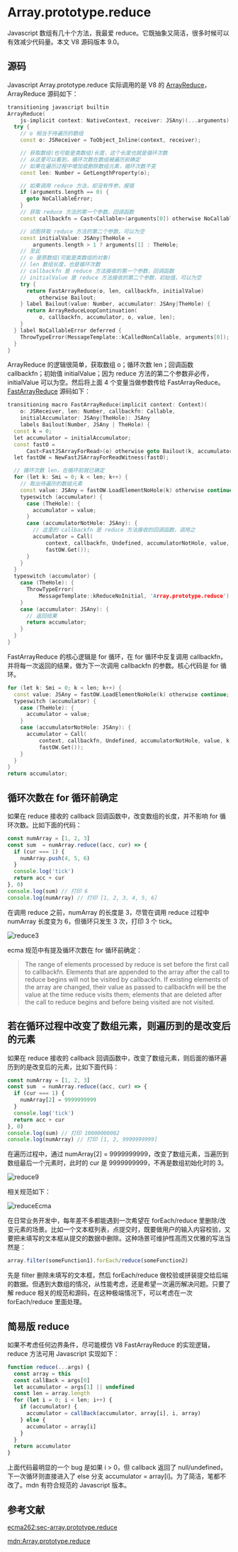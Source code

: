 # Array.prototype.reduce

Javascript 数组有几十个方法，我最爱 reduce。它既抽象又简洁，很多时候可以有效减少代码量。本文 V8 源码版本 9.0。

## 源码

Javascript Array.prototype.reduce 实际调用的是 V8 的 [ArrayReduce](https://chromium.googlesource.com/v8/v8.git/+/refs/heads/9.0-lkgr/src/builtins/array-reduce.tq#161)，ArrayReduce 源码如下：

```c++
transitioning javascript builtin
ArrayReduce(
    js-implicit context: NativeContext, receiver: JSAny)(...arguments): JSAny {
  try {
    // o 相当于待遍历的数组
    const o: JSReceiver = ToObject_Inline(context, receiver);

    // 获取数组(也可能是类数组)长度，这个长度也就是循环次数
    // 从这里可以看到，循环次数在数组被遍历前确定
    // 如果在遍历过程中增加或删除数组元素，循环次数不变
    const len: Number = GetLengthProperty(o);

    // 如果调用 reduce 方法，却没有传参，报错
    if (arguments.length == 0) {
      goto NoCallableError;
    }
    // 获取 reduce 方法的第一个参数，回调函数
    const callbackfn = Cast<Callable>(arguments[0]) otherwise NoCallableError;

    // 试图获取 reduce 方法的第二个参数，可以为空
    const initialValue: JSAny|TheHole =
        arguments.length > 1 ? arguments[1] : TheHole;
    // 至此
    // o 是原数组(可能是类数组的对象)
    // len 数组长度，也是循环次数
    // callbackfn 是 reduce 方法接收的第一个参数，回调函数
    // initialValue 是 reduce 方法接收的第二个参数，初始值，可以为空
    try {
      return FastArrayReduce(o, len, callbackfn, initialValue)
          otherwise Bailout;
    } label Bailout(value: Number, accumulator: JSAny|TheHole) {
      return ArrayReduceLoopContinuation(
          o, callbackfn, accumulator, o, value, len);
    }
  } label NoCallableError deferred {
    ThrowTypeError(MessageTemplate::kCalledNonCallable, arguments[0]);
  }
}
```

ArrayReduce 的逻辑很简单，获取数组 o；循环次数 len；回调函数 callbackfn；初始值 initialValue；因为 reduce 方法的第二个参数非必传，initialValue 可以为空。然后将上面 4 个变量当做参数传给 FastArrayReduce。[FastArrayReduce](https://chromium.googlesource.com/v8/v8.git/+/refs/heads/9.0-lkgr/src/builtins/array-reduce.tq#118) 源码如下：

```c++
transitioning macro FastArrayReduce(implicit context: Context)(
    o: JSReceiver, len: Number, callbackfn: Callable,
    initialAccumulator: JSAny|TheHole): JSAny
    labels Bailout(Number, JSAny | TheHole) {
  const k = 0;
  let accumulator = initialAccumulator;
  const fastO =
      Cast<FastJSArrayForRead>(o) otherwise goto Bailout(k, accumulator);
  let fastOW = NewFastJSArrayForReadWitness(fastO);

  // 循环次数 len，在循环前就已确定
  for (let k: Smi = 0; k < len; k++) {
    // 取出待遍历的数组元素
    const value: JSAny = fastOW.LoadElementNoHole(k) otherwise continue;
    typeswitch (accumulator) {
      case (TheHole): {
        accumulator = value;
      }
      case (accumulatorNotHole: JSAny): {
        // 这里的 callbackfn 是 reduce 方法接收的回调函数，调用之
        accumulator = Call(
            context, callbackfn, Undefined, accumulatorNotHole, value, k,
            fastOW.Get());
      }
    }
  }
  typeswitch (accumulator) {
    case (TheHole): {
      ThrowTypeError(
          MessageTemplate::kReduceNoInitial, 'Array.prototype.reduce');
    }
    case (accumulator: JSAny): {
      // 返回结果
      return accumulator;
    }
  }
}
```

FastArrayReduce 的核心逻辑是 for 循环，在 for 循环中反复调用 callbackfn，并将每一次返回的结果，做为下一次调用 callbackfn 的参数。核心代码是 for 循环。

```c++
for (let k: Smi = 0; k < len; k++) {
  const value: JSAny = fastOW.LoadElementNoHole(k) otherwise continue;
  typeswitch (accumulator) {
    case (TheHole): {
      accumulator = value;
    }
    case (accumulatorNotHole: JSAny): {
      accumulator = Call(
          context, callbackfn, Undefined, accumulatorNotHole, value, k,
          fastOW.Get());
    }
  }
}
return accumulator;
```


## 循环次数在 for 循环前确定

如果在 reduce 接收的 callback 回调函数中，改变数组的长度，并不影响 for 循环次数。比如下面的代码：

```Javascript
const numArray = [1, 2, 3]
const sum  = numArray.reduce((acc, cur) => {
  if (cur === 1) {
    numArray.push(4, 5, 6)
  }
  console.log('tick')
  return acc + cur
}, 0)
console.log(sum) // 打印 6
console.log(numArray) // 打印 [1, 2, 3, 4, 5, 6]
```

在调用 reduce 之前，numArray 的长度是 3，尽管在调用 reduce 过程中 numArray 长度变为 6，但循环只发生 3 次，打印 3 个 tick。

![reduce3](https://raw.githubusercontent.com/xudale/blog/master/assets/reduce3.png)

ecma 规范中有提及循环次数在 for 循环前确定：

> The range of elements processed by reduce is set before the first call to callbackfn. Elements that are appended to the array after the call to reduce begins will not be visited by callbackfn. If existing elements of the array are changed, their value as passed to callbackfn will be the value at the time reduce visits them; elements that are deleted after the call to reduce begins and before being visited are not visited.

## 若在循环过程中改变了数组元素，则遍历到的是改变后的元素

如果在 reduce 接收的 callback 回调函数中，改变了数组元素，则后面的循环遍历到的是改变后的元素，比如下面代码：

```Javascript
const numArray = [1, 2, 3]
const sum  = numArray.reduce((acc, cur) => {
  if (cur === 1) {
    numArray[2] = 9999999999
  }
  console.log('tick')
  return acc + cur
}, 0)
console.log(sum) // 打印 10000000002
console.log(numArray) // 打印 [1, 2, 9999999999]
```

在遍历过程中，通过 numArray[2] = 9999999999，改变了数组元素，当遍历到数组最后一个元素时，此时的 cur 是 9999999999，不再是数组初始化时的 3。

![reduce9](https://raw.githubusercontent.com/xudale/blog/master/assets/reduce9.png)

相关规范如下：

![reduceEcma](https://raw.githubusercontent.com/xudale/blog/master/assets/reduceEcma.png)

在日常业务开发中，每年差不多都能遇到一次希望在 forEach/reduce 里删除/改变元素的场景。比如一个文本框列表，点提交时，既要做用户的输入内容校验，又要把未填写的文本框从提交的数据中删除。这种场景可维护性高而又优雅的写法当然是：

```Javascript
array.filter(someFunction1).forEach/reduce(someFunction2)
```

先是 filter 删除未填写的文本框，然后 forEach/reduce 做校验或拼装提交给后端的数据。但遇到大数组的情况，从性能考虑，还是希望一次遍历解决问题。只要了解 reduce 相关的规范和源码，在这种极端情况下，可以考虑在一次 forEach/reduce 里面处理。


## 简易版 reduce

如果不考虑任何边界条件，尽可能模仿 V8 FastArrayReduce 的实现逻辑，reduce 方法可用 Javascript 实现如下：

```Javascript
function reduce(...args) {
  const array = this
  const callBack = args[0]
  let accumulator = args[1] || undefined
  const len = array.length
  for (let i = 0; i < len; i++) {
    if (accumulator) {
      accumulator = callBack(accumulator, array[i], i, array)
    } else {
      accumulator = array[i]
    }
  }
  return accumulator
}
```

上面代码最明显的一个 bug 是如果 i > 0，但 callback 返回了 null/undefined，下一次循环则直接进入了 else 分支 accumulator = array[i]。为了简洁，笔都不改了。mdn 有符合规范的 Javascript 版本。


## 参考文献

[ecma262:sec-array.prototype.reduce](https://tc39.es/ecma262/#sec-array.prototype.reduce)

[mdn:Array.prototype.reduce](https://developer.mozilla.org/zh-TW/docs/Web/JavaScript/Reference/Global_Objects/Array/Reduce)


















